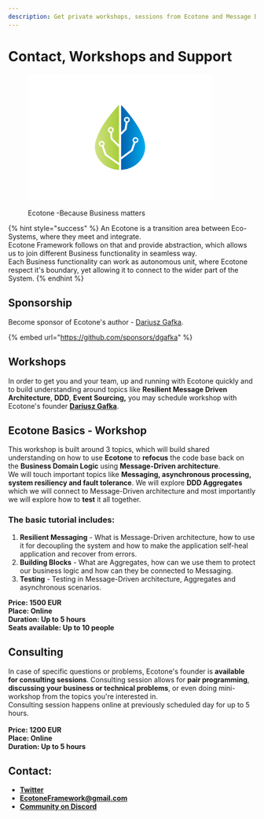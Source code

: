 ```yaml
---
description: Get private workshops, sessions from Ecotone and Message Driven Architecture
---
```


# Contact, Workshops and Support

<figure><img src="../.gitbook/assets/ecotone_logo_no_background.png" alt="" width="375"><figcaption><p>Ecotone -Because Business matters</p></figcaption></figure>

{% hint style="success" %}
An Ecotone is a transition area between Eco-Systems, where they meet and integrate.\
Ecotone Framework follows on that and provide abstraction, which allows us to join different Business functionality in seamless way.\
Each Business functionality can work as autonomous unit, where Ecotone respect it's boundary, yet allowing it to connect to the wider part of the System.
{% endhint %}

## Sponsorship

Become sponsor of Ecotone's author - [Dariusz Gafka](https://medium.com/@dariuszgafka).

{% embed url="https://github.com/sponsors/dgafka" %}

## Workshops

In order to get you and your team, up and running with Ecotone quickly and to build understanding around topics like **Resilient Message Driven Architecture**, **DDD**, **Event Sourcing,** you may schedule workshop with Ecotone's founder [**Dariusz Gafka**](https://medium.com/@dariuszgafka).

## Ecotone Basics - Workshop

This workshop is built around 3 topics, which will build shared understanding on how to use **Ecotone** to **refocus** the code base back on the **Business Domain Logic** using **Message-Driven architecture**.\
We will touch important topics like **Messaging, asynchronous processing, system resiliency and fault tolerance**. We will explore **DDD Aggregates** which we will connect to Message-Driven architecture and most importantly we will explore how to **test** it all together.

### The basic tutorial includes:

1. **Resilient Messaging** - What is Message-Driven architecture, how to use it for decoupling the system and how to make the application self-heal application and recover from errors.
2. **Building Blocks** - What are Aggregates, how can we use them to protect our business logic and how can they be connected to Messaging.&#x20;
3. **Testing** - Testing in Message-Driven architecture, Aggregates and asynchronous scenarios.

**Price: 1500 EUR** \
**Place: Online**\
**Duration: Up to 5 hours**\
**Seats available: Up to 10 people**

## **Consulting**

In case of specific questions or problems, Ecotone's founder is **available for consulting sessions**. Consulting session allows for **pair programming**, **discussing your business or technical problems**, or even doing mini-workshop from the topics you're interested in.  \
Consulting session happens online at previously scheduled day for up to 5 hours. \
\
**Price: 1200 EUR** \
**Place: Online**\
**Duration: Up to 5 hours**

## **Contact:**

* [**Twitter**](https://twitter.com/EcotonePHP)
* **EcotoneFramework@gmail.com**
* [**Community on Discord**](https://discord.com/invite/CctGMcrYnV)

